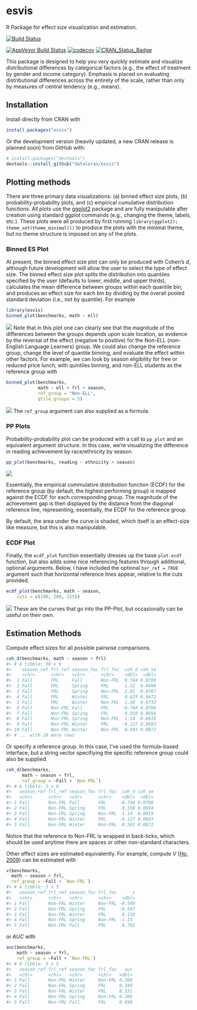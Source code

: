 
<!-- README.md is generated from README.Rmd. Please edit that file -->

# esvis

R Package for effect size visualization and estimation.

[![Build
Status](https://travis-ci.org/datalorax/esvis.svg?branch=master)](https://travis-ci.org/datalorax/esvis)

[![AppVeyor Build
Status](https://ci.appveyor.com/api/projects/status/github/DJAnderson07/esvis?branch=master&svg=true)](https://ci.appveyor.com/project/DJAnderson07/esvis)
[![codecov](https://codecov.io/gh/DJAnderson07/esvis/branch/master/graph/badge.svg)](https://codecov.io/gh/DJAnderson07/esvis)
[![CRAN\_Status\_Badge](http://www.r-pkg.org/badges/version/esvis)](https://cran.r-project.org/package=esvis)

This package is designed to help you very quickly estimate and visualize
distributional differences by categorical factors (e.g., the effect of
treatment by gender and income category). Emphasis is placed on
evaluating distributional differences across the entirety of the scale,
rather than only by measures of central tendency (e.g., means).

## Installation

Install directly from CRAN with

``` r
install.packages("esvis")
```

Or the development version (heavily updated, a new CRAN release is
planned soon) from GitHub with:

``` r
# install.packages("devtools")
devtools::install_github("datalorax/esvis")
```

## Plotting methods

There are three primary data visualizations: (a) binned effect size
plots, (b) probability-probability plots, and (c) empirical cumulative
distribution functions. All plots use the
[ggplot2](http://ggplot2.tidyverse.org) package and are fully
manipulable after creation using standard ggplot commands (e.g.,
changing the theme, labels, etc.). These plots were all produced by
first running `library(ggplot2); theme_set(theme_minimal())` to produce
the plots with the minimal theme, but no theme structure is imposed on
any of the plots.

### Binned ES Plot

At present, the binned effect size plot can only be produced with
Cohen’s *d*, although future development will allow the user to select
the type of effect size. The binned effect size plot splits the
distribution into quantiles specified by the user (defaults to lower,
middle, and upper thirds), calculates the mean difference between groups
within each quantile bin, and produces an effect size for each bin by
dividing by the overall pooled standard deviation (i.e., not by
quantile). For example

``` r
library(esvis)
binned_plot(benchmarks, math ~ ell)
```

![](https://github.com/datalorax/esvis/raw/master/docs/README-binned_plot1-1.png)
Note that in this plot one can clearly see that the magnitude of the
differences between the groups depends upon scale location, as evidence
by the reversal of the effect (negative to positive) for the Non-ELL
(non-English Language Learners) group. We could also change the
reference group, change the level of quantile binning, and evaluate the
effect within other factors. For example, we can look by season
eligibility for free or reduced price lunch, with quintiles binning, and
non-ELL students as the reference group with

``` r
binned_plot(benchmarks, 
            math ~ ell + frl + season, 
            ref_group = "Non-ELL",
            qtile_groups = 5)
```

![](https://github.com/datalorax/esvis/raw/master/docs/README-binned_plot2-1.png)
The `ref_group` argument can also supplied as a formula.

### PP Plots

Probability-probability plot can be produced with a call to `pp_plot`
and an equivalent argument structure. In this case, we’re visualizing
the difference in reading achievement by race/ethnicity by
season.

``` r
pp_plot(benchmarks, reading ~ ethnicity + season)
```

![](https://github.com/datalorax/esvis/raw/master/docs/README-pp_plot1-1.png)

Essentially, the empirical cummulative distribution function (ECDF) for
the reference group (by default, the highest performing group) is mapped
against the ECDF for each corresponding group. The magnitude of the
achievement gap is then displayed by the distance from the diagonal
reference line, representing, essentially, the ECDF for the reference
group.

By default, the area under the curve is shaded, which itself is an
effect-size like measure, but this is also manipulable.

### ECDF Plot

Finally, the `ecdf_plot` function essentially dresses up the base
`plot.ecdf` function, but also adds some nice referencing features
through additional, optional arguments. Below, I have included the
optional `hor_ref = TRUE` argument such that horizontal reference lines
appear, relative to the cuts provided.

``` r
ecdf_plot(benchmarks, math ~ season, 
    cuts = c(190, 200, 215))
```

![](https://github.com/datalorax/esvis/raw/master/docs/README-ecdf_plot-1.png)
These are the curves that go into the PP-Plot, but occasionally can be
useful on their own.

## Estimation Methods

Compute effect sizes for all possible pairwise comparisons.

``` r
coh_d(benchmarks, math ~ season + frl)
#> # A tibble: 30 x 6
#>    season_ref frl_ref season_foc frl_foc  coh_d coh_se
#>    <chr>      <chr>   <chr>      <chr>    <dbl>  <dbl>
#>  1 Fall       FRL     Fall       Non-FRL  0.744 0.0706
#>  2 Fall       FRL     Spring     FRL      1.32  0.0496
#>  3 Fall       FRL     Spring     Non-FRL  2.01  0.0787
#>  4 Fall       FRL     Winter     FRL      0.625 0.0472
#>  5 Fall       FRL     Winter     Non-FRL  1.30  0.0733
#>  6 Fall       Non-FRL Fall       FRL     -0.744 0.0706
#>  7 Fall       Non-FRL Spring     FRL      0.550 0.0694
#>  8 Fall       Non-FRL Spring     Non-FRL  1.14  0.0919
#>  9 Fall       Non-FRL Winter     FRL     -0.127 0.0693
#> 10 Fall       Non-FRL Winter     Non-FRL  0.501 0.0872
#> # ... with 20 more rows
```

Or specify a reference group. In this case, I’ve used the formula-based
interface, but a string vector specifiying the specific reference group
could also be supplied.

``` r
coh_d(benchmarks, 
      math ~ season + frl, 
      ref_group = ~Fall + `Non-FRL`)
#> # A tibble: 5 x 6
#>   season_ref frl_ref season_foc frl_foc  coh_d coh_se
#>   <chr>      <chr>   <chr>      <chr>    <dbl>  <dbl>
#> 1 Fall       Non-FRL Fall       FRL     -0.744 0.0706
#> 2 Fall       Non-FRL Spring     FRL      0.550 0.0694
#> 3 Fall       Non-FRL Spring     Non-FRL  1.14  0.0919
#> 4 Fall       Non-FRL Winter     FRL     -0.127 0.0693
#> 5 Fall       Non-FRL Winter     Non-FRL  0.501 0.0872
```

Notice that the reference to Non-FRL is wrapped in back-ticks, which
should be used anytime there are spaces or other non-standard
characters.

Other effect sizes are estimated equivalently. For example, compute *V*
([Ho, 2009](https://www.jstor.org/stable/40263526?seq=1#page_scan_tab_contents))
can be estimated with

``` r
v(benchmarks, 
  math ~ season + frl, 
  ref_group = ~Fall + `Non-FRL`)
#> # A tibble: 5 x 5
#>   season_ref frl_ref season_foc frl_foc      v
#>   <chr>      <chr>   <chr>      <chr>    <dbl>
#> 1 Fall       Non-FRL Winter     Non-FRL -0.509
#> 2 Fall       Non-FRL Spring     FRL     -0.547
#> 3 Fall       Non-FRL Winter     FRL      0.110
#> 4 Fall       Non-FRL Spring     Non-FRL -1.15 
#> 5 Fall       Non-FRL Fall       FRL      0.702
```

or *AUC* with

``` r
auc(benchmarks, 
    math ~ season + frl, 
    ref_group = ~Fall + `Non-FRL`)
#> # A tibble: 5 x 5
#>   season_ref frl_ref season_foc frl_foc   auc
#>   <chr>      <chr>   <chr>      <chr>   <dbl>
#> 1 Fall       Non-FRL Winter     Non-FRL 0.360
#> 2 Fall       Non-FRL Spring     FRL     0.349
#> 3 Fall       Non-FRL Winter     FRL     0.531
#> 4 Fall       Non-FRL Spring     Non-FRL 0.209
#> 5 Fall       Non-FRL Fall       FRL     0.690
```
